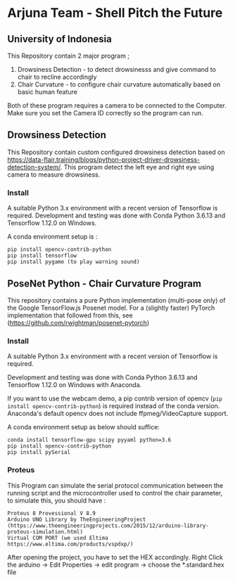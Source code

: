 # Arjuna Team - Shell Pitch the Future
## University of Indonesia

This Repository contain 2 major program ;
1. Drowsiness Detection - to detect drowsinesss and give command to chair to recline accordingly
2. Chair Curvature - to configure chair curvature automatically based on basic human feature

Both of these program requires a camera to be connected to the Computer. Make sure you set the Camera ID correctly so the program can run.

## Drowsiness Detection
This Repository contain custom configured drowsiness detection based on https://data-flair.training/blogs/python-project-driver-drowsiness-detection-system/.
This program detect the left eye and right eye using camera to measure drowsiness.

### Install
A suitable Python 3.x environment with a recent version of Tensorflow is required.
Development and testing was done with Conda Python 3.6.13 and Tensorflow 1.12.0 on Windows.

A conda environment setup is :
```
pip install opencv-contrib-python
pip install tensorflow
pip install pygame (to play warning sound)
```


## PoseNet Python - Chair Curvature Program

This repository contains a pure Python implementation (multi-pose only) of the Google TensorFlow.js Posenet model. For a (slightly faster) PyTorch implementation that followed from this, see (https://github.com/rwightman/posenet-pytorch)

### Install

A suitable Python 3.x environment with a recent version of Tensorflow is required.

Development and testing was done with Conda Python 3.6.13 and Tensorflow 1.12.0 on Windows with Anaconda.

If you want to use the webcam demo, a pip contrib version of opencv (`pip install opencv-contrib-python`) is required instead of the conda version. Anaconda's default opencv does not include ffpmeg/VideoCapture support.

A conda environment setup as below should suffice: 
```
conda install tensorflow-gpu scipy pyyaml python=3.6
pip install opencv-contrib-python
pip install pySerial

```

### Proteus

This Program can simulate the serial protocol communication between the running script and the microcontroller used to control the chair parameter, to simulate this, you should have :
```
Proteus 8 Provessional V 8.9 
Arduino UNO Library by TheEngineeringProject (https://www.theengineeringprojects.com/2015/12/arduino-library-proteus-simulation.html)
Virtual COM PORT (we used Eltima https://www.eltima.com/products/vspdxp/)
```
After opening the project, you have to set the HEX accordingly. Right Click the arduino -> Edit Properties -> edit program -> choose the *.standard.hex file

